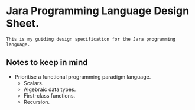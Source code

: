 # Jara Programming Language Design Sheet.

`This is my guiding design specification for the Jara programming language.`

## Notes to keep in mind

- Prioritise a functional programming paradigm language.
    - Scalars.
    - Algebraic data types.
    - First-class functions.
    - Recursion.